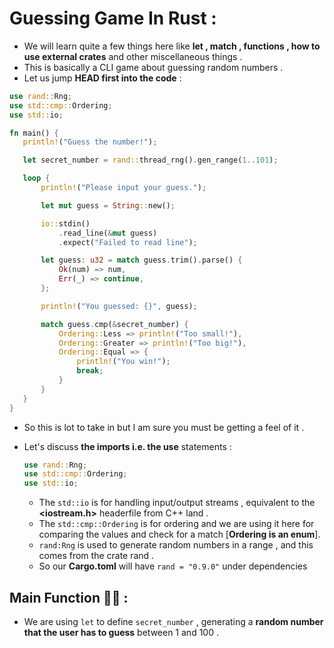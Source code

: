 # Guessing Game In Rust : 

- We will learn quite a few things here like **let , match , functions , how to use external crates** and other miscellaneous things .
- This is basically a CLI game about guessing random numbers .
- Let us jump **HEAD first into the code** :
 ```rust
use rand::Rng;
use std::cmp::Ordering;
use std::io;

fn main() {
    println!("Guess the number!");

    let secret_number = rand::thread_rng().gen_range(1..101);

    loop {
        println!("Please input your guess.");

        let mut guess = String::new();

        io::stdin()
            .read_line(&mut guess)
            .expect("Failed to read line");

        let guess: u32 = match guess.trim().parse() {
            Ok(num) => num,
            Err(_) => continue,
        };

        println!("You guessed: {}", guess);

        match guess.cmp(&secret_number) {
            Ordering::Less => println!("Too small!"),
            Ordering::Greater => println!("Too big!"),
            Ordering::Equal => {
                println!("You win!");
                break;
            }
        }
    }
} 
 ```
- So this is lot to take in but I am sure you must be getting a feel of it .
- Let's discuss **the imports i.e. the use** statements :

  ```rust
  use rand::Rng;
  use std::cmp::Ordering; 
  use std::io;
  ```
  
  - The `std::io` is for handling input/output streams , equivalent to the **<iostream.h>** headerfile from C++ land .
  - The `std::cmp::Ordering` is for ordering and we are using it here for comparing the values and check for a match [**Ordering is an enum**].
  - `rand:Rng` is used to generate random numbers in a range , and this comes from the crate rand . 
  - So our **Cargo.toml** will have `rand = "0.9.0"` under dependencies 
  
## Main Function 🦀🦀 :

- We are using `let` to define `secret_number` , generating a **random number that the user has to guess** between 1 and 100 .

